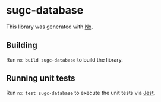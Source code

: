 # sugc-database

This library was generated with [Nx](https://nx.dev).

## Building

Run `nx build sugc-database` to build the library.

## Running unit tests

Run `nx test sugc-database` to execute the unit tests via [Jest](https://jestjs.io).
